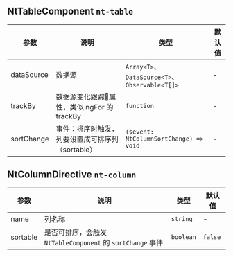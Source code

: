 ## NtTableComponent `nt-table`

| 参数 | 说明 | 类型 | 默认值 |
| --- | --- | --- | --- |
| dataSource | 数据源 | `Array<T>`、`DataSource<T>`、`Observable<T[]>` | - |
| trackBy | 数据源变化跟踪属性，类似 ngFor 的 trackBy | `function` | - |
| sortChange | 事件：排序时触发，列要设置成可排序列（sortable） | `($event: NtColumnSortChange) => void` | - |

## NtColumnDirective `nt-column`

| 参数 | 说明 | 类型 | 默认值 |
| --- | --- | --- | --- |
| name | 列名称 | `string` | - |
| sortable | 是否可排序，会触发 `NtTableComponent` 的 `sortChange` 事件 | `boolean` | `false` |
